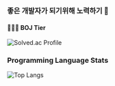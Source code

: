### 좋은 개발자가 되기위해 노력하기 🏃
#### 🧑🏻‍💻 BOJ Tier
![Solved.ac Profile](http://mazassumnida.wtf/api/generate_badge?boj=mok0618)

### Programming Language Stats
![Top Langs](https://github-readme-stats.vercel.app/api/top-langs/?username=kimsongmok&layout=merko&theme=merko)
